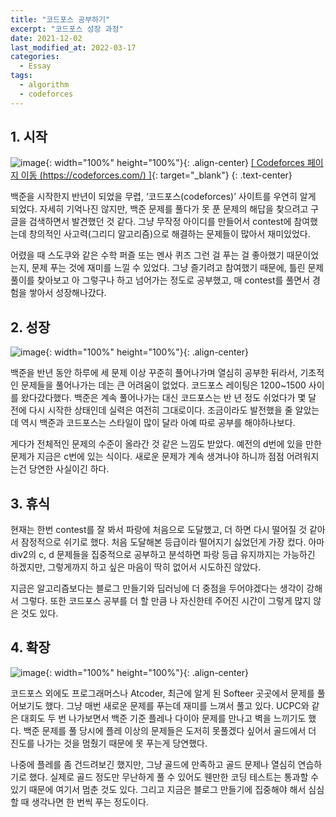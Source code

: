 ```yaml
---
title: "코드포스 공부하기"
excerpt: "코드포스 성장 과정"
date: 2021-12-02
last_modified_at: 2022-03-17
categories:
  - Essay
tags:
  - algorithm
  - codeforces
---
```


## 1. 시작
![image](https://user-images.githubusercontent.com/30232837/158746634-4aab9715-9852-42b8-97fc-072ba47e8bd6.png "codeforces"){: width="100%" height="100%"}{: .align-center}
[[ Codeforces 페이지 이동 (https://codeforces.com/) ]](https://codeforces.com/){: target="_blank"}
{: .text-center}

백준을 시작한지 반년이 되었을 무렵, ‘코드포스(codeforces)’ 사이트를 우연히 알게 되었다. 자세히 기억나진 않지만, 백준 문제를 풀다가 못 푼 문제의 해답을 찾으려고 구글을 검색하면서 발견했던 것 같다. 그냥 무작정 아이디를 만들어서 contest에 참여했는데 창의적인 사고력(그리디 알고리즘)으로 해결하는 문제들이 많아서 재미있었다. 

어렸을 때 스도쿠와 같은 수학 퍼즐 또는 멘사 퀴즈 그런 걸 푸는 걸 좋아했기 때문이었는지, 문제 푸는 것에 재미를 느낄 수 있었다. 그냥 즐기려고 참여했기 때문에, 틀린 문제 풀이를 찾아보고 아 그렇구나 하고 넘어가는 정도로 공부했고, 매 contest를 풀면서 경험을 쌓아서 성장해나갔다.

## 2. 성장
![image](https://user-images.githubusercontent.com/30232837/158748253-c2106fc3-45bb-48bd-91aa-dd494705abaa.png "codeforce rating"){: width="100%" height="100%"}{: .align-center}

백준을 반년 동안 하루에 세 문제 이상 꾸준히 풀어나가며 열심히 공부한 뒤라서, 기초적인 문제들을 풀어나가는 데는 큰 어려움이 없었다. 코드포스 레이팅은 1200~1500 사이를 왔다갔다했다. 백준은 계속 풀어나가는 대신 코드포스는 반 년 정도 쉬었다가 몇 달 전에 다시 시작한 상태인데 실력은 여전히 그대로이다. 조금이라도 발전했을 줄 알았는데 역시 백준과 코드포스는 스타일이 많이 달라 아예 따로 공부를 해야하나보다. 

게다가 전체적인 문제의 수준이 올라간 것 같은 느낌도 받았다. 예전의 d번에 있을 만한 문제가 지금은 c번에 있는 식이다. 새로운 문제가 계속 생겨나야 하니까 점점 어려워지는건 당연한 사실이긴 하다. 

## 3. 휴식
현재는 한번 contest를 잘 봐서 파랑에 처음으로 도달했고, 더 하면 다시 떨어질 것 같아서 잠정적으로 쉬기로 했다. 처음 도달해본 등급이라 떨어지기 싫었던게 가장 컸다. 아마 div2의 c, d 문제들을 집중적으로 공부하고 분석하면 파랑 등급 유지까지는 가능하긴 하겠지만, 그렇게까지 하고 싶은 마음이 딱히 없어서 시도하진 않았다. 

지금은 알고리즘보다는 블로그 만들기와 딥러닝에 더 중점을 두어야겠다는 생각이 강해서 그렇다. 또한 코드포스 공부를 더 할 만큼 나 자신한테 주어진 시간이 그렇게 많지 않은 것도 있다.

## 4. 확장
![image](https://user-images.githubusercontent.com/30232837/158749077-733c9dce-6266-4094-a106-ca4329b7bee5.png "contest logo"){: width="100%" height="100%"}{: .align-center}

코드포스 외에도 프로그래머스나 Atcoder, 최근에 알게 된 Softeer 곳곳에서 문제를 풀어보기도 했다. 그냥 매번 새로운 문제를 푸는데 재미를 느껴서 풀고 있다. UCPC와 같은 대회도 두 번 나가보면서 백준 기준 플레나 다이아 문제를 만나고 벽을 느끼기도 했다. 백준 문제를 풀 당시에 플레 이상의 문제들은 도저히 못풀겠다 싶어서 골드에서 더 진도를 나가는 것을 멈췄기 때문에 못 푸는게 당연했다.

나중에 플레를 좀 건드려보긴 했지만, 그냥 골드에 만족하고 골드 문제나 열심히 연습하기로 했다. 실제로 골드 정도만 무난하게 풀 수 있어도 웬만한 코딩 테스트는 통과할 수 있기 때문에 여기서 멈춘 것도 있다. 그리고 지금은 블로그 만들기에 집중해야 해서 심심할 때 생각나면 한 번씩 푸는 정도이다.